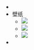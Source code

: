 - 
- 壁纸
    - ![](https://firebasestorage.googleapis.com/v0/b/firescript-577a2.appspot.com/o/imgs%2Fapp%2Fxinyiheng%2F_8MCr3wC3S.png?alt=media&token=ef04fdac-e06e-4c94-bf3d-d8710d83e5db)
    - ![](https://firebasestorage.googleapis.com/v0/b/firescript-577a2.appspot.com/o/imgs%2Fapp%2Fxinyiheng%2F2ouqvQHaT7.png?alt=media&token=1a8ac75e-e423-4512-bdd8-03221c084273)
    - ![](https://firebasestorage.googleapis.com/v0/b/firescript-577a2.appspot.com/o/imgs%2Fapp%2Fxinyiheng%2F1azOZO_APG.png?alt=media&token=429a5532-1967-4b34-b0b0-9985f03c386a)
- 
